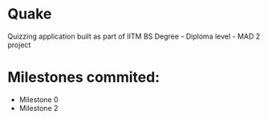 # Quake
Quizzing application built as part of IITM BS Degree - Diploma level - MAD 2 project

# Milestones commited:
- Milestone 0
- Milestone 2